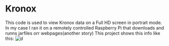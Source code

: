 # Kronox

This code is used to view Kronox data on a Full HD screen in portrait mode.
In my case I ran it on a remotely controlled Raspberry Pi that downloads and runns jarfiles orr webpages(another story) 
This project shows this info like this:
![d](Kronox/Kronox.jpg)
